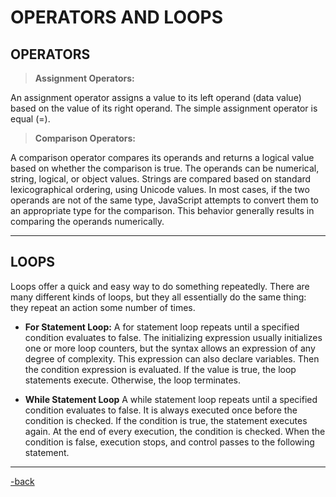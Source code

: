# OPERATORS AND LOOPS

## OPERATORS

> **Assignment Operators:**

An assignment operator assigns a value to its left operand (data value) based on the value of its right operand. The simple assignment operator is equal (=).

> **Comparison Operators:**

A comparison operator compares its operands and returns a logical value based on whether the comparison is true. The operands can be numerical, string, logical, or object values. Strings are compared based on standard lexicographical ordering, using Unicode values. In most cases, if the two operands are not of the same type, JavaScript attempts to convert them to an appropriate type for the comparison. This behavior generally results in comparing the operands numerically.

---

## LOOPS

Loops offer a quick and easy way to do something repeatedly. There are many different kinds of loops, but they all essentially do the same thing: they repeat an action some number of times.

* **For Statement Loop:** A for statement loop repeats until a specified condition evaluates to false. The initializing expression usually initializes one or more loop counters, but the syntax allows an expression of any degree of complexity. This expression can also declare variables. Then the condition expression is evaluated. If the value is true, the loop statements execute. Otherwise, the loop terminates.

* **While Statement Loop** A while statement loop repeats until a specified condition evaluates to false. It is always executed once before the condition is checked. If the condition is true, the statement executes again. At the end of every execution, the condition is checked. When the condition is false, execution stops, and control passes to the following statement.

---

[-back](https://alexriverau.github.io/reading-notes/code102)
